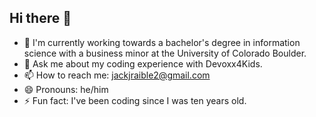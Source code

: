 ## Hi there 👋

<!--
**jackraible/jackraible** is a ✨ _special_ ✨ repository because its `README.md` (this file) appears on your GitHub profile.

Here are some ideas to get you started:

- 🔭 I’m currently working on ...
- 🌱 I’m currently learning ...
- 👯 I’m looking to collaborate on ...
- 🤔 I’m looking for help with ...
- 💬 Ask me about ...
- 📫 How to reach me: ...
- 😄 Pronouns: ...
- ⚡ Fun fact: ...
-->

- 🔭 I'm currently working towards a bachelor's degree in information science with a business minor at the University of Colorado Boulder.
- 💬 Ask me about my coding experience with Devoxx4Kids.
- 📫 How to reach me: jackjraible2@gmail.com
- 😄 Pronouns: he/him
- ⚡ Fun fact: I've been coding since I was ten years old.

